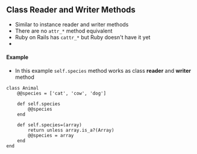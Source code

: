## Class Reader and Writer Methods 

* Similar to instance reader and writer methods 
* There are no `attr_*` method equivalent
* Ruby on Rails has `cattr_*` but Ruby doesn't have it yet
* 

#### Example 

* In this example `self.species` method works as class **reader** and **writer** method

```
class Animal 
    @@species = ['cat', 'cow', 'dog']

    def self.species
        @@species
    end 

    def self.species=(array)
        return unless array.is_a?(Array)
        @@species = array
    end
end 
```
